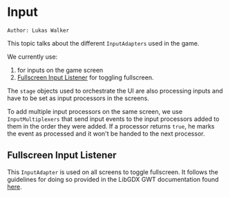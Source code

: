 # Input

`Author: Lukas Walker`

This topic talks about the different `InputAdapters` used in the game.

We currently use:

1. [](MapInputAdapter.md) for inputs on the game screen
2. [Fullscreen Input Listener](Input.md#fullscreen-input-listener) for toggling fullscreen.

The `stage` objects used to orchestrate the UI are also processing inputs and have to be set as input processors
in the screens.

To add multiple input processors on the same screen, we use `InputMultiplexers` that send input events to the 
input processors added to them in the order they were added. If a processor returns `true`, he marks the event as
processed and it won't be handed to the next processor.

## Fullscreen Input Listener

This `InputAdapter` is used on all screens to toggle fullscreen. It follows the guidelines for doing so provided
in the LibGDX GWT documentation found [here](https://libgdx.com/wiki/html5-backend-and-gwt-specifics).